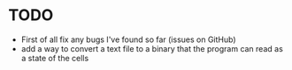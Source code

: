 # TODO
* First of all fix any bugs I've found so far (issues on GitHub)
* add a way to convert a text file to a binary that the program can read as a state of the cells
